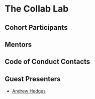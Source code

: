 # The Collab Lab

## Cohort Participants

## Mentors

## Code of Conduct Contacts

## Guest Presenters

- [Andrew Hedges]()
